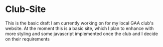 # Club-Site
This is the basic draft I am currently working on for my local GAA club's website. At the moment this is a basic site, which I plan to enhance with more styling and some javascript implemented once the club and I decide on their requirements
